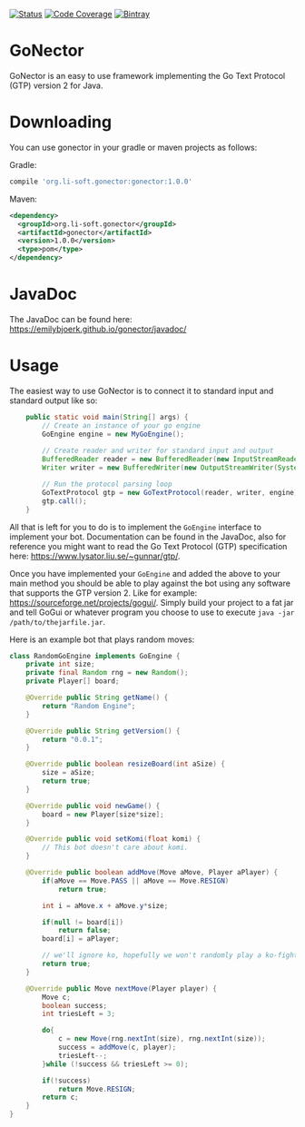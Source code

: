 [![Status](https://img.shields.io/travis/EmilyBjoerk/gonector.svg)](https://travis-ci.org/EmilyBjoerk/gonector)
[![Code Coverage](https://img.shields.io/codecov/c/github/EmilyBjoerk/gonector/master.svg)](https://codecov.io/github/EmilyBjoerk/gonector?branch=master)
[![Bintray](https://img.shields.io/bintray/v/emilybjoerk/lisoft/gonector.svg)](https://bintray.com/emilybjoerk/lisoft/gonector)

# GoNector
GoNector is an easy to use framework implementing the Go Text Protocol (GTP) version 2 for Java. 

# Downloading
You can use gonector in your gradle or maven projects as follows:

Gradle:
```gradle
compile 'org.li-soft.gonector:gonector:1.0.0'
```

Maven:
```xml
<dependency>
  <groupId>org.li-soft.gonector</groupId>
  <artifactId>gonector</artifactId>
  <version>1.0.0</version>
  <type>pom</type>
</dependency>
```


# JavaDoc
The JavaDoc can be found here: https://emilybjoerk.github.io/gonector/javadoc/ 

# Usage
The easiest way to use GoNector is to connect it to standard input and standard output like so:

```java
    public static void main(String[] args) {
        // Create an instance of your go engine
        GoEngine engine = new MyGoEngine();
        
        // Create reader and writer for standard input and output
        BufferedReader reader = new BufferedReader(new InputStreamReader(System.in));
        Writer writer = new BufferedWriter(new OutputStreamWriter(System.out));

        // Run the protocol parsing loop
        GoTextProtocol gtp = new GoTextProtocol(reader, writer, engine);
        gtp.call();
    }
```

All that is left for you to do is to implement the `GoEngine` interface to implement your bot. Documentation can be found in the JavaDoc, also for reference you might want to read the Go Text Protocol (GTP) specification here: https://www.lysator.liu.se/~gunnar/gtp/.

Once you have implemented your `GoEngine` and added the above to your main method you should be able to play against the bot using any software that supports the GTP version 2. Like for example: https://sourceforge.net/projects/gogui/. Simply build your project to a fat jar and tell GoGui or whatever program you choose to use to execute `java -jar /path/to/thejarfile.jar`.

Here is an example bot that plays random moves:

```java
class RandomGoEngine implements GoEngine {
    private int size;
    private final Random rng = new Random();
    private Player[] board;

    @Override public String getName() {
        return "Random Engine";
    }

    @Override public String getVersion() {
        return "0.0.1";
    }

    @Override public boolean resizeBoard(int aSize) {
        size = aSize;
        return true;
    }

    @Override public void newGame() {
        board = new Player[size*size];
    }

    @Override public void setKomi(float komi) {
        // This bot doesn't care about komi. 
    }

    @Override public boolean addMove(Move aMove, Player aPlayer) {
        if(aMove == Move.PASS || aMove == Move.RESIGN)
            return true;

        int i = aMove.x + aMove.y*size;

        if(null != board[i])
            return false;
        board[i] = aPlayer;

        // we'll ignore ko, hopefully we won't randomly play a ko-fight...
        return true;
    }

    @Override public Move nextMove(Player player) {
        Move c;
        boolean success;
        int triesLeft = 3;

        do{
            c = new Move(rng.nextInt(size), rng.nextInt(size));
            success = addMove(c, player);
            triesLeft--;
        }while (!success && triesLeft >= 0);

        if(!success)
            return Move.RESIGN;
        return c;
    }
}
```
